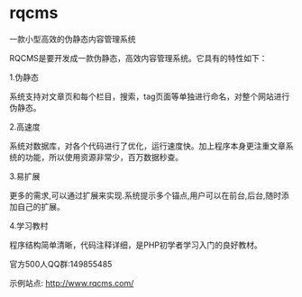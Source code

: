 # rqcms
一款小型高效的伪静态内容管理系统

RQCMS是要开发成一款伪静态，高效内容管理系统。它具有的特性如下：

1.伪静态

系统支持对文章页和每个栏目，搜索，tag页面等单独进行命名，对整个网站进行伪静态。

2.高速度

系统对数据库，对各个代码进行了优化，运行速度快。加上程序本身更注重文章系统的功能，所以使用资源非常少，百万数据秒查。

3.易扩展

更多的需求,可以通过扩展来实现.系统提示多个锚点,用户可以在前台,后台,随时添加自己的扩展。

4.学习教村

程序结构简单清晰，代码注释详细，是PHP初学者学习入门的良好教材。

官方500人QQ群:149855485

示例站点: http://www.rqcms.com/